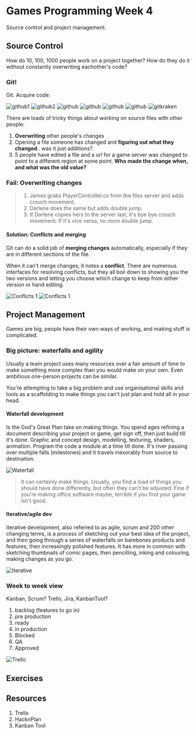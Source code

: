 # Games Programming Week 4

 Source control and project management.

## Source Control

How do 10, 100, 1000 people work on a project together? How do they do it without constantly overwriting eachother's code?

### Git!

Git. Acquire code:

![github1](assets/week4/github1.png)
![github2](assets/week4/github2.png)
![github](assets/week4/git_clone.png)
![github](assets/week4/git_clone_bash.png)
![github](assets/week4/git_clone_sourcetree.png)
![github](assets/week4/git_sourcetree.png)
![gitkraken](assets/week4/git_kraken.png)

There are loads of tricky things about working on source files with other people:

1. **Overwriting** other people's changes
2. Opening a file someone has changed and **figuring out what they changed**.. was it just additions?
3. 5 people have edited a file and a url for a game server was changed to point to a different region at some point. **Who made the change when, and what was the old value?**

### Fail: Overwriting changes

> 1. James grabs PlayerController.cs from the files server and adds crouch movement.
> 2. Darlene does the  same but adds double jump.
> 3. If Darlene copies hers to the server last, it's bye bye crouch movement. If it's vice versa, no more double jump.

#### Solution: Conflicts and merging

Git can do a solid job of **merging changes** automatically, especially if they are in different sections of the file.

When it can't merge changes, it notes a **conflict**. There are numerous interfaces for resolving conflicts, but they all boil down to showing you the two versions and letting you choose which change to keep from either version or hand editing.

![Conflicts 1](assets/week4/conflicts1.png)
![Conflicts 1](assets/week4/conflicts2.png)

 ## Project Management

Games are big, people have their own ways of working, and making stuff is complicated.

### Big picture: waterfalls and agility

Usually a team project uses many resources over a fair amount of time to make something more complex than you would make on your own. Even ambitious one-person projects can be similar.

You're attempting to take a big problem and use organisational skills and tools as a scaffolding to make things you can't just plan and hold all in your head.

 #### Waterfall development 
 Is the God's Great Plan take on making things. You spend ages refining a document describing your project or game, get sign off, then just build till it's done. Graphic and concept design, modelling, texturing, shaders, animation. Program the code a module at a time till done. It's river passing over multiple falls (milestones) and it travels inexorably from source to destination. 
 
 ![Waterfall](assets/week4/waterfall_white.png)
 
 > It can certainly make things. Usually, you find a load of things you should have done differently, but often they can't be adjusted. Fine if you're making office software maybe, terrible if you find your game isn't good.
 
 #### Iterative/agile dev

Iterative development, also referred to as agile, scrum and 200 other changing terms, is a process of sketching out your best idea of the project, and then going through a series of waterfalls on barebones products and features, then increasingly polished features. It has more in common with sketching thumbnails of comic pages, then pencilling, inking and colouring, making changes as you go.

![Iterative](assets/week4/iterative_grey.png)

### Week to week view

Kanban, Scrum?
Trello, Jira, KanbanTool?

1. backlog (features to go in)
2. pre production
3. ready
4. in production
5. Blocked 
6. QA
7. Approved

![Trello](assets/week4/trello1.jpg)

## Exercises

## Resources

1. Trello
2. HacknPlan
3. Kanban Tool